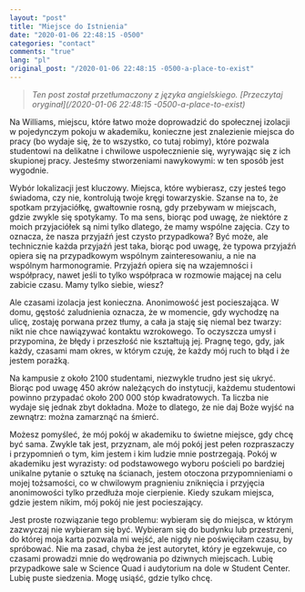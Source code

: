```yaml
---
layout: "post"
title: "Miejsce do Istnienia"
date: "2020-01-06 22:48:15 -0500"
categories: "contact"
comments: "true"
lang: "pl"
original_post: "/2020-01-06 22:48:15 -0500-a-place-to-exist"
---
```


> *Ten post został przetłumaczony z języka angielskiego. [Przeczytaj oryginał](/2020-01-06 22:48:15 -0500-a-place-to-exist)*

Na Williams, miejscu, które łatwo może doprowadzić do społecznej izolacji w pojedynczym pokoju w akademiku, konieczne jest znalezienie miejsca do pracy (bo wydaje się, że to wszystko, co tutaj robimy), które pozwala studentowi na delikatne i chwilowe uspołecznienie się, wyrywając się z ich skupionej pracy. Jesteśmy stworzeniami nawykowymi: w ten sposób jest wygodnie.

Wybór lokalizacji jest kluczowy. Miejsca, które wybierasz, czy jesteś tego świadoma, czy nie, kontrolują twoje kręgi towarzyskie. Szanse na to, że spotkam przyjaciółkę, gwałtownie rosną, gdy przebywam w miejscach, gdzie zwykle się spotykamy. To ma sens, biorąc pod uwagę, że niektóre z moich przyjaciółek są nimi tylko dlatego, że mamy wspólne zajęcia. Czy to oznacza, że nasza przyjaźń jest czysto przypadkowa? Być może, ale technicznie każda przyjaźń jest taka, biorąc pod uwagę, że typowa przyjaźń opiera się na przypadkowym wspólnym zainteresowaniu, a nie na wspólnym harmonogramie. Przyjaźń opiera się na wzajemności i współpracy, nawet jeśli to tylko współpraca w rozmowie mającej na celu zabicie czasu. Mamy tylko siebie, wiesz?

Ale czasami izolacja jest konieczna. Anonimowość jest pocieszająca. W domu, gęstość zaludnienia oznacza, że w momencie, gdy wychodzę na ulicę, zostaję porwana przez tłumy, a cała ja staję się niemal bez twarzy: nikt nie chce nawiązywać kontaktu wzrokowego. To oczyszcza umysł i przypomina, że błędy i przeszłość nie kształtują jej. Pragnę tego, gdy, jak każdy, czasami mam okres, w którym czuję, że każdy mój ruch to błąd i że jestem porażką.

Na kampusie z około 2100 studentami, niezwykle trudno jest się ukryć. Biorąc pod uwagę 450 akrów należących do instytucji, każdemu studentowi powinno przypadać około 200 000 stóp kwadratowych. Ta liczba nie wydaje się jednak zbyt dokładna. Może to dlatego, że nie daj Boże wyjść na zewnątrz: można zamarznąć na śmierć.

Możesz pomyśleć, że mój pokój w akademiku to świetne miejsce, gdy chcę być sama. Zwykle tak jest, przyznam, ale mój pokój jest pełen rozpraszaczy i przypomnień o tym, kim jestem i kim ludzie mnie postrzegają. Pokój w akademiku jest wyrazisty: od podstawowego wyboru pościeli po bardziej unikalne pytanie o sztukę na ścianach, jestem otoczona przypomnieniami o mojej tożsamości, co w chwilowym pragnieniu zniknięcia i przyjęcia anonimowości tylko przedłuża moje cierpienie. Kiedy szukam miejsca, gdzie jestem nikim, mój pokój nie jest pocieszający.

Jest proste rozwiązanie tego problemu: wybieram się do miejsca, w którym zazwyczaj nie wybieram się być. Wybieram się do budynku lub przestrzeni, do której moja karta pozwala mi wejść, ale nigdy nie poświęciłam czasu, by spróbować. Nie ma zasad, chyba że jest autorytet, który je egzekwuje, co czasami prowadzi mnie do wędrowania po dziwnych miejscach. Lubię przypadkowe sale w Science Quad i audytorium na dole w Student Center. Lubię puste siedzenia. Mogę usiąść, gdzie tylko chcę.